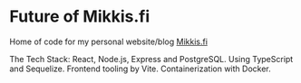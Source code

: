 # Future of Mikkis.fi

Home of code for my personal website/blog [Mikkis.fi](https://mikkis.fi)

The Tech Stack: React, Node.js, Express and PostgreSQL. Using TypeScript and Sequelize.
Frontend tooling by Vite. Containerization with Docker.
